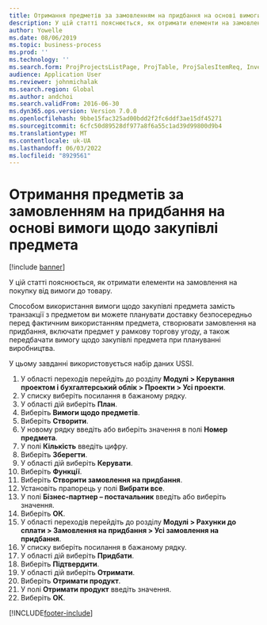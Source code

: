 ```yaml
---
title: Отримання предметів за замовленням на придбання на основі вимоги щодо закупівлі предмета
description: У цій статті пояснюється, як отримати елементи на замовлення на покупку від вимоги до товару.
author: Yowelle
ms.date: 08/06/2019
ms.topic: business-process
ms.prod: ''
ms.technology: ''
ms.search.form: ProjProjectsListPage, ProjTable, ProjSalesItemReq, InventItemIdLookupSimple, PurchCreateFromSalesOrder, VendAccountItemLookup, PurchTable, PurchEditLines
audience: Application User
ms.reviewer: johnmichalak
ms.search.region: Global
ms.author: andchoi
ms.search.validFrom: 2016-06-30
ms.dyn365.ops.version: Version 7.0.0
ms.openlocfilehash: 9bbe15fac325ad00bdd2f2fc6ddf3ae15df45271
ms.sourcegitcommit: 6cfc50d89528df977a8f6a55c1ad39d99800d9b4
ms.translationtype: MT
ms.contentlocale: uk-UA
ms.lasthandoff: 06/03/2022
ms.locfileid: "8929561"
---
```

# <a name="receive-items-on-purchase-order-from-item-requirement"></a>Отримання предметів за замовленням на придбання на основі вимоги щодо закупівлі предмета

[!include [banner](../../includes/banner.md)]

У цій статті пояснюється, як отримати елементи на замовлення на покупку від вимоги до товару.

Способом використання вимоги щодо закупівлі предмета замість транзакції з предметом ви можете планувати доставку безпосередньо перед фактичним використанням предмета, створювати замовлення на придбання, включати предмет у рамкову торгову угоду, а також передбачати вимогу щодо закупівлі предмета при плануванні виробництва. 

У цьому завданні використовується набір даних USSI.

1. У області переходів перейдіть до розділу **Модулі > Керування проектом і бухгалтерський облік > Проекти > Усі проекти**.
2. У списку виберіть посилання в бажаному рядку.
3. У області дій виберіть **План**.
4. Виберіть **Вимоги щодо предметів**.
5. Виберіть **Створити**.
6. У новому рядку введіть або виберіть значення в полі **Номер предмета**.
7. У полі **Кількість** введіть цифру.
8. Виберіть **Зберегти**.
9. У області дій виберіть **Керувати**.
10. Виберіть **Функції**.
11. Виберіть **Створити замовлення на придбання**.
12. Установіть прапорець у полі **Вибрати все**.
13. У полі **Бізнес-партнер – постачальник** введіть або виберіть значення.
14. Виберіть **ОК**.
15. У області переходів перейдіть до розділу **Модулі > Рахунки до сплати > Замовлення на придбання > Усі замовлення на придбання**.
16. У списку виберіть посилання в бажаному рядку.
17. У області дій виберіть **Придбати**.
18. Виберіть **Підтвердити**.
19. У області дій виберіть **Отримати**.
20. Виберіть **Отримати продукт**.
21. У полі **Отримати продукт** введіть значення.
22. Виберіть **ОК**.



[!INCLUDE[footer-include](../../includes/footer-banner.md)]